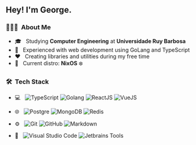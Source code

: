 
<h2> Hey! I'm George.</h2>

<h3> 👨🏻‍💻 &nbsp;About Me </h3>

- 🎓 &nbsp; Studying <b>Computer Engineering</b> at  <b>Universidade Ruy Barbosa</b>
- 🌱 &nbsp; Experienced with web development using GoLang and TypeScript
- ❤️ &nbsp; Creating libraries and utilities during my free time
- 🐧 &nbsp; Current distro: **NixOS** ❄️

<h3> 🛠 &nbsp;Tech Stack</h3>

- 💻 &nbsp;
    ![TypeScript](https://img.shields.io/badge/-Typescript-333333?style=flat-square&logo=typescript) ![Golang](https://img.shields.io/badge/-Golang-333333?style=flat-square&logo=go&logoColor=00599C) ![ReactJS](https://img.shields.io/badge/-ReactsJS-333333?style=flat-square&logo=react)
![VueJS](https://img.shields.io/badge/-VueJS-333333?style=flat-square&logo=vue.js)
- 🌐 &nbsp; ![Postgre](https://img.shields.io/badge/-PostgreSQL-333333?style=flat-square&logo=postgresql&logoColor=00599C) ![MongoDB](https://img.shields.io/badge/-MongoDB-333333?style=flat-square&logo=mongodb&logoColor=00599C) ![Redis](https://img.shields.io/badge/-Redis-333333?style=flat-square&logo=redis&logoColor=00599C)
- ⚙️ &nbsp;
  ![Git](https://img.shields.io/badge/-Git-333333?style=flat-square&logo=git) ![GitHub](https://img.shields.io/badge/-GitHub-333333?style=flat-square&logo=github) ![Markdown](https://img.shields.io/badge/-Unix%20Systems-333333?style=flat-square&logo=linux)

- 🔧 &nbsp; ![Visual Studio Code](https://img.shields.io/badge/-Visual%20Studio%20Code-333333?style=flat-square&logo=visual-studio-code&logoColor=007ACC) ![Jetbrains Tools](https://img.shields.io/badge/-Jetbrains%20Tools-333333?style=flat-square&logo=jetbrains)
